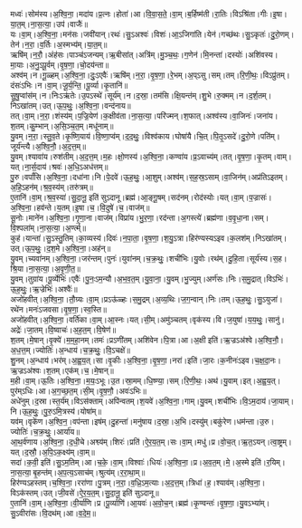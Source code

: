 

  
मध्वः॑।सोम॑स्य।अ॒श्वि॒ना॒।मदा॑य।प्र॒त्नः।होता॑।आ।वि॒वा॒स॒ते॒।वा॒म्।ब॒र्हिष्म॑ती।रा॒तिः।विऽश्रि॑ता।गीः।इ॒षा।या॒त॒म्।ना॒स॒त्या॒।उप॑।वाजैः॑॥  
यः।वा॒म्।अ॒श्वि॒ना॒।मन॑सः।जवी॑यान्।रथः॑।सु॒ऽअश्वः॑।विशः॑।आ॒ऽजिगा॑ति।येन॑।गच्छ॑थः।सु॒ऽकृतः॑।दु॒रो॒णम्।तेन॑।न॒रा॒।व॒र्तिः।अ॒स्मभ्य॑म्।या॒त॒म्॥  
ऋषि॑म्।न॒रौ॒।अंह॑सः।पाञ्च॑ऽजन्यम्।ऋ॒बीसा॑त्।अत्रि॑म्।मु॒ञ्च॒थः॒।ग॒णेन॑।मि॒नन्ता॑।दस्योः॑।अशि॑वस्य।मा॒याः।अ॒नु॒ऽपू॒र्वम्।वृ॒ष॒णा॒।चो॒दय॑न्ता॥  
अश्व॑म्।न।गू॒ळ्हम्।अ॒श्वि॒ना॒।दुः॒ऽएवैः॑।ऋषि॑म्।न॒रा॒।वृ॒ष॒णा॒।रे॒भम्।अ॒प्ऽसु।सम्।तम्।रि॒णी॒थः॒।विऽप्रु॑तम्।दंसः॑ऽभिः।न।वा॒म्।जू॒र्य॒न्ति॒।पू॒र्व्या।कृ॒तानि॑॥  
सु॒षु॒प्वांस॑म्।न।निःऽऋ॑तेः।उ॒पऽस्थे॑।सूर्य॑म्।न।द॒स्रा॒।तम॑सि।क्षि॒यन्त॑म्।शु॒भे।रु॒क्मम्।न।द॒र्श॒तम्।निऽखा॑तम्।उत्।ऊ॒प॒थुः॒।अ॒श्वि॒ना॒।वन्द॑नाय॥  
तत्।वा॒म्।न॒रा॒।शंस्य॑म्।प॒ज्रि॒येण॑।क॒क्षीव॑ता।ना॒स॒त्या॒।परि॑ज्मन्।श॒फात्।अश्व॑स्य।वा॒जिनः॑।जना॑य।श॒तम्।कु॒म्भान्।अ॒सि॒ञ्च॒त॒म्।मधू॑नाम्॥  
यु॒वम्।न॒रा॒।स्तु॒व॒ते।कृ॒ष्णि॒याय॑।वि॒ष्णा॒प्व॑म्।द॒द॒थुः॒।विश्व॑काय।घोषा॑यै।चि॒त्।पि॒तृ॒ऽसदे॑।दु॒रो॒णे।पति॑म्।जूर्य॑न्त्यै।अ॒श्वि॒नौ॒।अ॒द॒त्त॒म्॥  
यु॒वम्।श्यावा॑य।रुश॑तीम्।अ॒द॒त्त॒म्।म॒हः।क्षो॒णस्य॑।अ॒श्वि॒ना॒।कण्वा॑य।प्र॒ऽवाच्य॑म्।तत्।वृ॒ष॒णा॒।कृ॒तम्।वाम्।यत्।ना॒र्स॒दाय॑।श्रवः॑।अ॒धि॒ऽअध॑त्तम्॥  
पु॒रु।वर्पां॑सि।अ॒श्वि॒ना॒।दधा॑ना।नि।पे॒दवे॑।ऊ॒ह॒थुः॒।आ॒शुम्।अश्व॑म्।स॒ह॒स्र॒ऽसाम्।वा॒जिन॑म्।अप्र॑तिऽइतम्।अ॒हि॒ऽहन॑म्।श्र॒व॒स्य॑म्।तरु॑त्रम्॥  
ए॒तानि॑।वा॒म्।श्र॒व॒स्या॑।सु॒दा॒नू॒ इति॑ सुऽदानू।ब्रह्म॑।आ॒ङ्गू॒षम्।सद॑नम्।रोद॑स्योः।यत्।वा॒म्।प॒ज्रासः॑।अ॒श्वि॒ना॒।हव॑न्ते।य॒तम्।इ॒षा।च॒।वि॒दुषे॑।च॒।वाज॑म्॥  
सू॒नोः।माने॑न।अ॒श्वि॒ना॒।गृ॒णा॒ना।वाज॑म्।विप्रा॑य।भु॒र॒णा॒।रद॑न्ता।अ॒गस्त्ये॑।ब्रह्म॑णा।व॒वृ॒धा॒ना।सम्।वि॒श्पला॑म्।ना॒स॒त्या॒।अ॒र्ण्त्म्॥  
कुह॑।यान्ता॑।सु॒ऽस्तु॒तिम्।का॒व्यस्य॑।दिवः॑।न॒पा॒ता॒।वृ॒ष॒णा॒।श॒यु॒ऽत्रा।हिर॑ण्यस्यऽइव।क॒लश॑म्।निऽखा॑तम्।उत्।ऊ॒प॒थुः॒।द॒श॒मे।अ॒श्वि॒ना॒।अह॑न्॥  
यु॒वम्।च्यवा॑नम्।अ॒श्वि॒ना॒।जर॑न्तम्।पुनः॑।युवा॑नम्।च॒क्र॒थुः॒।शची॑भिः।यु॒वोः।रथ॑म्।दु॒हि॒ता।सूर्य॑स्य।स॒ह।श्रि॒या।ना॒स॒त्या॒।अ॒वृ॒णी॒त॒॥  
यु॒वम्।तुग्रा॑य।पू॒र्व्येभिः॑।एवैः॑।पु॒नः॒ऽम॒न्यौ।अ॒भ॒व॒त॒म्।यु॒वा॒ना॒।यु॒वम्।भु॒ज्युम्।अर्ण॑सः।निः।स॒मु॒द्रात्।विऽभिः॑।ऊ॒ह॒थुः॒।ऋ॒ज्रेभिः॑।अश्वैः॑॥  
अजो॑हवीत्।अ॒श्वि॒ना॒।तौ॒ग्र्यः।वा॒म्।प्रऽऊ॑ळ्हः।स॒मु॒द्रम्।अ॒व्य॒थिः।ज॒ग॒न्वान्।निः।तम्।ऊ॒ह॒थुः॒।सु॒ऽयुजा॑।रथे॑न।मनः॑ऽजवसा।वृ॒ष॒णा॒।स्व॒स्ति॥  
अजो॑हवीत्।अ॒श्वि॒ना॒।वर्ति॑का।वा॒म्।आ॒स्नः।यत्।सी॒म्।अमु॑ञ्चतम्।वृक॑स्य।वि।ज॒युषा॑।य॒य॒थुः॒।सानु॑।अद्रेः॑।जा॒तम्।वि॒ष्वाचः॑।अ॒ह॒त॒म्।वि॒षेण॑॥  
श॒तम्।मे॒षान्।वृ॒क्ये॑।म॒म॒हा॒नम्।तमः॑।प्रऽणी॑तम्।अशि॑वेन।पि॒त्रा।आ।अ॒क्षी इति॑।ऋ॒ज्रऽअ॑श्वे।अ॒श्वि॒नौ॒।अ॒ध॒त्त॒म्।ज्योतिः॑।अ॒न्धाय॑।च॒क्र॒थुः॒।वि॒ऽचक्षे॑॥  
शु॒नम्।अ॒न्धाय॑।भर॑म्।अ॒ह्व॒य॒त्।सा।वृ॒कीः।अ॒श्वि॒ना॒।वृ॒ष॒णा॒।नरा॑।इति॑।जा॒रः।क॒नीनः॑ऽइव।च॒क्ष॒दा॒नः।ऋ॒ज्रऽअ॑श्वः।श॒तम्।एक॑म्।च॒।मे॒षान्॥  
म॒ही।वा॒म्।ऊ॒तिः।अ॒श्वि॒ना॒।म॒यः॒ऽभूः।उ॒त।स्रा॒मम्।धि॒ष्ण्या॒।सम्।रि॒णी॒थः॒।अथ॑।यु॒वाम्।इत्।अ॒ह्व॒य॒त्।पुर॑म्ऽधिः।आ।अ॒ग॒च्छ॒त॒म्।सी॒म्।वृ॒ष॒णौ॒।अवः॑ऽभिः॥  
अधे॑नुम्।द॒स्रा।स्त॒र्य॑म्।विऽस॑क्ताम्।अपि॑न्वतम्।श॒यवे॑।अ॒श्वि॒ना॒।गाम्।यु॒वम्।शची॑भिः।वि॒ऽम॒दाय॑।जा॒याम्।नि।ऊ॒ह॒थुः॒।पु॒रु॒ऽमि॒त्रस्य॑।योषा॑म्॥  
यव॑म्।वृके॑ण।अ॒श्वि॒न॒।वप॑न्ता।इष॑म्।दु॒हन्ता॑।मनु॑षाय।द॒स्रा॒।अ॒भि।दस्यु॑म्।बकु॑रेण।धम॑न्ता।उ॒रु।ज्योतिः॑।च॒क्र॒थुः॒।आर्या॑य॥  
आ॒थ॒र्व॑णाय।अ॒श्वि॒ना॒।द॒धी॒चे।अश्व्य॑म्।शिरः॑।प्रति॑।ऐ॒र॒य॒त॒म्।सः।वा॒म्।मधु॑।प्र।वो॒च॒त्।ऋ॒त॒ऽयन्।त्वा॒ष्ट्रम्।यत्।द॒स्रौ॒।अ॒पि॒ऽक॒क्ष्य॑म्।वा॒म्॥  
सदा॑।क॒वी॒ इति॑।सु॒ऽम॒तिम्।आ।च॒के॒।वा॒म्।विश्वाः॑।धियः॑।अ॒श्वि॒ना॒।प्र।अ॒व॒त॒म्।मे॒।अ॒स्मे इति॑।र॒यिम्।ना॒स॒त्या॒ बृ॒हन्त॑म्।अ॒प॒त्य॒ऽसाच॑म्।श्रुत्य॑म्।र॒रा॒था॒म्॥  
हिर॑ण्यऽहस्तम्।च॒श्वि॒ना॒।ररा॑णा।पु॒त्रम्।न॒रा॒।व॒ध्रि॒ऽम॒त्याः।अ॒द॒त्त॒म्।त्रिधा॑।ह॒।श्याव॑म्।अ॒श्वि॒ना॒।विऽक॑स्तम्।उत्।जी॒वसे॑।ऐ॒र॒य॒त॒म्।सु॒दा॒नू॒ इति॑ सुऽदानू॥  
ए॒तानि॑।वा॒म्।अ॒श्वि॒ना॒।वी॒र्या॑णि।प्र।पू॒र्व्याणि॑।आ॒यवः॑।अ॒वो॒च॒न्।ब्रह्म॑।कृ॒ण्वन्तः॑।वृ॒ष॒णा॒।यु॒वऽभ्या॑म्।सु॒ऽवीरा॑सः।वि॒दथ॑म्।आ।व॒दे॒म॒॥  
